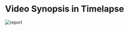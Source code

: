 # Video Synopsis in Timelapse


![report](https://github.com/pleaseRedo/Video-Synopsis-in-Timelapse/blob/master/112621241507.jpg)


